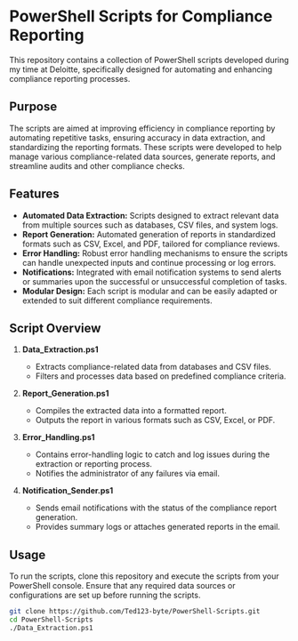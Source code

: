 # PowerShell Scripts for Compliance Reporting

This repository contains a collection of PowerShell scripts developed during my time at Deloitte, specifically designed for automating and enhancing compliance reporting processes.

## Purpose

The scripts are aimed at improving efficiency in compliance reporting by automating repetitive tasks, ensuring accuracy in data extraction, and standardizing the reporting formats. These scripts were developed to help manage various compliance-related data sources, generate reports, and streamline audits and other compliance checks.

## Features

- **Automated Data Extraction:** Scripts designed to extract relevant data from multiple sources such as databases, CSV files, and system logs.
- **Report Generation:** Automated generation of reports in standardized formats such as CSV, Excel, and PDF, tailored for compliance reviews.
- **Error Handling:** Robust error handling mechanisms to ensure the scripts can handle unexpected inputs and continue processing or log errors.
- **Notifications:** Integrated with email notification systems to send alerts or summaries upon the successful or unsuccessful completion of tasks.
- **Modular Design:** Each script is modular and can be easily adapted or extended to suit different compliance requirements.

## Script Overview

1. **Data_Extraction.ps1**
   - Extracts compliance-related data from databases and CSV files.
   - Filters and processes data based on predefined compliance criteria.

2. **Report_Generation.ps1**
   - Compiles the extracted data into a formatted report.
   - Outputs the report in various formats such as CSV, Excel, or PDF.

3. **Error_Handling.ps1**
   - Contains error-handling logic to catch and log issues during the extraction or reporting process.
   - Notifies the administrator of any failures via email.

4. **Notification_Sender.ps1**
   - Sends email notifications with the status of the compliance report generation.
   - Provides summary logs or attaches generated reports in the email.

## Usage

To run the scripts, clone this repository and execute the scripts from your PowerShell console. Ensure that any required data sources or configurations are set up before running the scripts.

```bash
git clone https://github.com/Ted123-byte/PowerShell-Scripts.git
cd PowerShell-Scripts
./Data_Extraction.ps1
